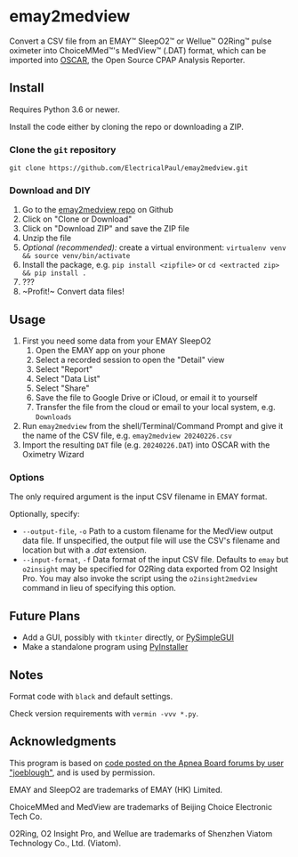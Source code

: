 # emay2medview

Convert a CSV file from an EMAY&trade; SleepO2&trade; or Wellue&trade; O2Ring&trade; pulse oximeter into ChoiceMMed&trade;'s MedView&trade; (.DAT) format, which can be imported into [OSCAR](https://www.sleepfiles.com/OSCAR/), the Open Source CPAP Analysis Reporter.

## Install

Requires Python 3.6 or newer.

Install the code either by cloning the repo or downloading a ZIP.

### Clone the `git` repository

```shell
git clone https://github.com/ElectricalPaul/emay2medview.git
```

### Download and DIY

1. Go to the [emay2medview repo](https://github.com/ElectricalPaul/emay2medview) on Github
1. Click on "Clone or Download"
1. Click on "Download ZIP" and save the ZIP file
1. Unzip the file
1. _Optional (recommended):_ create a virtual environment: `virtualenv venv && source venv/bin/activate`
1. Install the package, e.g. `pip install <zipfile>` or `cd <extracted zip> && pip install .`
1. ???
1. ~Profit!~ Convert data files!

## Usage

1. First you need some data from your EMAY SleepO2
    1. Open the EMAY app on your phone
    1. Select a recorded session to open the "Detail" view
    1. Select "Report"
    1. Select "Data List"
    1. Select "Share"
    1. Save the file to Google Drive or iCloud, or email it to yourself
    1. Transfer the file from the cloud or email to your local system, e.g. `Downloads`
1. Run `emay2medview` from the shell/Terminal/Command Prompt and give it the name of the CSV file, e.g. `emay2medview 20240226.csv`
1. Import the resulting `DAT` file (e.g. `20240226.DAT`) into OSCAR with the Oximetry Wizard

### Options

The only required argument is the input CSV filename in EMAY format.

Optionally, specify:

* `--output-file`, `-o` Path to a custom filename for the MedView output data file. If unspecified, the output file will use the CSV's filename and location but with a _.dat_ extension.
* `--input-format`, `-f` Data format of the input CSV file. Defaults to `emay` but `o2insight` may be specified for O2Ring data exported from O2 Insight Pro. You may also invoke the script using the `o2insight2medview` command in lieu of specifying this option.

## Future Plans

* Add a GUI, possibly with `tkinter` directly, or [PySimpleGUI](https://realpython.com/pysimplegui-python/)
* Make a standalone program using [PyInstaller](https://pyinstaller.org/en/stable/)

## Notes

Format code with `black` and default settings.

Check version requirements with `vermin -vvv *.py`.

## Acknowledgments

This program is based on [code posted on the Apnea Board forums by user "joeblough"](https://www.apneaboard.com/forums/Thread-python-file-converter-for-EMAY-sleep-pulse-oximeter),
and is used by permission.

EMAY and SleepO2 are trademarks of EMAY (HK) Limited.

ChoiceMMed and MedView are trademarks of Beijing Choice Electronic Tech Co.

O2Ring, O2 Insight Pro, and Wellue are trademarks of Shenzhen Viatom Technology Co., Ltd. (Viatom).
